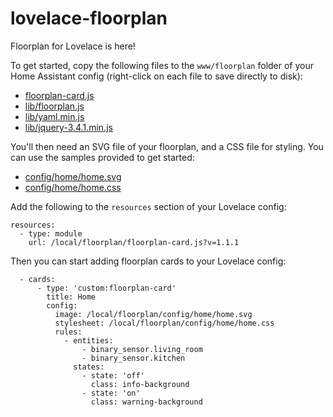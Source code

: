 # lovelace-floorplan

Floorplan for Lovelace is here!

To get started, copy the following files to the `www/floorplan` folder of your Home Assistant config (right-click on each file to save directly to disk):

- [floorplan-card.js](https://raw.githubusercontent.com/pkozul/lovelace-floorplan/master/www/floorplan/floorplan-card.js)
- [lib/floorplan.js](https://raw.githubusercontent.com/pkozul/lovelace-floorplan/master/www/floorplan/lib/floorplan.js)
- [lib/yaml.min.js](https://raw.githubusercontent.com/pkozul/lovelace-floorplan/master/www/floorplan/lib/yaml.min.js)
- [lib/jquery-3.4.1.min.js](https://raw.githubusercontent.com/pkozul/lovelace-floorplan/master/www/floorplan/lib/jquery-3.4.1.min.js)

You'll then need an SVG file of your floorplan, and a CSS file for styling. You can use the samples provided to get started:

- [config/home/home.svg](https://raw.githubusercontent.com/pkozul/lovelace-floorplan/master/www/floorplan/config/home/home.svg)
- [config/home/home.css](https://raw.githubusercontent.com/pkozul/lovelace-floorplan/master/www/floorplan/config/home/home.css)

Add the following to the `resources` section of your Lovelace config:

```
resources:
  - type: module
    url: /local/floorplan/floorplan-card.js?v=1.1.1
```

Then you can start adding floorplan cards to your Lovelace config:

```
  - cards:
      - type: 'custom:floorplan-card'
        title: Home
        config:
          image: /local/floorplan/config/home/home.svg
          stylesheet: /local/floorplan/config/home/home.css
          rules:
            - entities:
                - binary_sensor.living_room
                - binary_sensor.kitchen
              states:
                - state: 'off'
                  class: info-background
                - state: 'on'
                  class: warning-background
```
